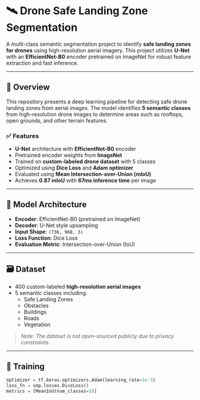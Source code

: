 # 🛰️ Drone Safe Landing Zone Segmentation

A multi-class semantic segmentation project to identify **safe landing zones for drones** using high-resolution aerial imagery. This project utilizes **U-Net** with an **EfficientNet-B0** encoder pretrained on ImageNet for robust feature extraction and fast inference.

---

## 📌 Overview

This repository presents a deep learning pipeline for detecting safe drone landing zones from aerial images. The model identifies **5 semantic classes** from high-resolution drone images to determine areas such as rooftops, open grounds, and other terrain features.

### ✅ Features

- **U-Net** architecture with **EfficientNet-B0** encoder
- Pretrained encoder weights from **ImageNet**
- Trained on **custom-labeled drone dataset** with 5 classes
- Optimized using **Dice Loss** and **Adam optimizer**
- Evaluated using **Mean Intersection-over-Union (mIoU)**
- Achieves **0.87 mIoU** with **67ms inference time** per image

---

## 🧠 Model Architecture

- **Encoder**: EfficientNet-B0 (pretrained on ImageNet)
- **Decoder**: U-Net style upsampling
- **Input Shape**: `(736, 960, 3)`
- **Loss Function**: Dice Loss
- **Evaluation Metric**: Intersection-over-Union (IoU)

---

## 🗃️ Dataset

- 400 custom-labeled **high-resolution aerial images**
- 5 semantic classes including:
  - Safe Landing Zones
  - Obstacles
  - Buildings
  - Roads
  - Vegetation

> *Note: The dataset is not open-sourced publicly due to privacy constraints.*

---

## 🚀 Training

```python
optimizer = tf.keras.optimizers.Adam(learning_rate=1e-3)
loss_fn = smp.losses.DiceLoss()
metrics = [MeanIoU(num_classes=5)]
